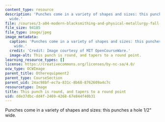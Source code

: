 ```yaml
---
content_type: resource
description: 'Punches come in a variety of shapes and sizes: this punches a hole 1/2"
  wide.'
file: /courses/3-a04-modern-blacksmithing-and-physical-metallurgy-fall-2008/dde37dbcdd4f2469426867e844f40b31_042.jpg
file_size: 94185
file_type: image/jpeg
image_metadata:
  caption: 'Punches come in a variety of shapes and sizes: this punches a hole 1/2"
    wide.'
  credit: 'Credit: Image courtesy of MIT OpenCourseWare.'
  image-alt: This punch is round, and tapers to a round point.
learning_resource_types: []
license: https://creativecommons.org/licenses/by-nc-sa/4.0/
ocw_type: OCWImage
parent_title: Otherequipment2
parent_type: CourseSection
parent_uid: 24ac98bf-ec7a-831c-8b68-8762609a4c7c
resourcetype: Image
title: This punch is round, and tapers to a round point
uid: dde37dbc-dd4f-2469-4268-67e844f40b31
---
```

Punches come in a variety of shapes and sizes: this punches a hole 1/2" wide.